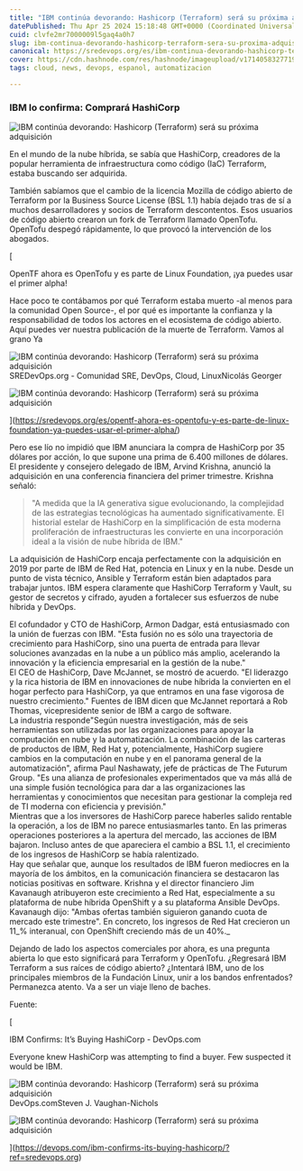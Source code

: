 ```yaml
---
title: "IBM continúa devorando: Hashicorp (Terraform) será su próxima adquisición"
datePublished: Thu Apr 25 2024 15:18:48 GMT+0000 (Coordinated Universal Time)
cuid: clvfe2mr7000009l5gaq4a0h7
slug: ibm-continua-devorando-hashicorp-terraform-sera-su-proxima-adquisicion
canonical: https://sredevops.org/es/ibm-continua-devorando-hashicorp-terraform-sera-su-proxima-adquisicion/
cover: https://cdn.hashnode.com/res/hashnode/imageupload/v1714058327719/059dd9d1-ee3d-4f85-b4fd-abd6bc33268c.webp
tags: cloud, news, devops, espanol, automatizacion

---
```


### IBM lo confirma: Comprará HashiCorp

![IBM continúa devorando: Hashicorp (Terraform) será su próxima adquisición](https://cdn.hashnode.com/res/hashnode/imageupload/v1714058323904/2a38ab13-655b-4ba2-9725-f744d7ce12f7.webp)

En el mundo de la nube híbrida, se sabía que HashiCorp, creadores de la popular herramienta de infraestructura como código (IaC) Terraform, estaba buscando ser adquirida.

También sabíamos que el cambio de la licencia Mozilla de código abierto de Terraform por la Business Source License (BSL 1.1) había dejado tras de sí a muchos desarrolladores y socios de Terraform descontentos. Esos usuarios de código abierto crearon un fork de Terraform llamado OpenTofu. OpenTofu despegó rápidamente, lo que provocó la intervención de los abogados.

[

OpenTF ahora es OpenTofu y es parte de Linux Foundation, ¡ya puedes usar el primer alpha!

Hace poco te contábamos por qué Terraform estaba muerto -al menos para la comunidad Open Source-, el por qué es importante la confianza y la responsabilidad de todos los actores en el ecosistema de código abierto. Aquí puedes ver nuestra publicación de la muerte de Terraform. Vamos al grano Ya

![IBM continúa devorando: Hashicorp (Terraform) será su próxima adquisición](https://cdn.hashnode.com/res/hashnode/imageupload/v1714058325457/467c4924-3f3c-43de-b713-b6183991a2fe.png)SREDevOps.org - Comunidad SRE, DevOps, Cloud, LinuxNicolás Georger

![IBM continúa devorando: Hashicorp (Terraform) será su próxima adquisición](https://cdn.hashnode.com/res/hashnode/imageupload/v1714058326423/12a19a81-49a2-43bc-8f99-b6440d8f497c.png)

](https://sredevops.org/es/opentf-ahora-es-opentofu-y-es-parte-de-linux-foundation-ya-puedes-usar-el-primer-alpha/)

  
Pero ese lío no impidió que IBM anunciara la compra de HashiCorp por 35 dólares por acción, lo que supone una prima de 6.400 millones de dólares.  
El presidente y consejero delegado de IBM, Arvind Krishna, anunció la adquisición en una conferencia financiera del primer trimestre. Krishna señaló:

> "A medida que la IA generativa sigue evolucionando, la complejidad de las estrategias tecnológicas ha aumentado significativamente. El historial estelar de HashiCorp en la simplificación de esta moderna proliferación de infraestructuras les convierte en una incorporación ideal a la visión de nube híbrida de IBM."

La adquisición de HashiCorp encaja perfectamente con la adquisición en 2019 por parte de IBM de Red Hat, potencia en Linux y en la nube. Desde un punto de vista técnico, Ansible y Terraform están bien adaptados para trabajar juntos. IBM espera claramente que HashiCorp Terraform y Vault, su gestor de secretos y cifrado, ayuden a fortalecer sus esfuerzos de nube híbrida y DevOps.

El cofundador y CTO de HashiCorp, Armon Dadgar, está entusiasmado con la unión de fuerzas con IBM. "Esta fusión no es sólo una trayectoria de crecimiento para HashiCorp, sino una puerta de entrada para llevar soluciones avanzadas en la nube a un público más amplio, acelerando la innovación y la eficiencia empresarial en la gestión de la nube."  
El CEO de HashiCorp, Dave McJannet, se mostró de acuerdo. "El liderazgo y la rica historia de IBM en innovaciones de nube híbrida la convierten en el hogar perfecto para HashiCorp, ya que entramos en una fase vigorosa de nuestro crecimiento." Fuentes de IBM dicen que McJannet reportará a Rob Thomas, vicepresidente senior de IBM a cargo de software.  
La industria responde"Según nuestra investigación, más de seis herramientas son utilizadas por las organizaciones para apoyar la computación en nube y la automatización. La combinación de las carteras de productos de IBM, Red Hat y, potencialmente, HashiCorp sugiere cambios en la computación en nube y en el panorama general de la automatización", afirma Paul Nashawaty, jefe de prácticas de The Futurum Group. "Es una alianza de profesionales experimentados que va más allá de una simple fusión tecnológica para dar a las organizaciones las herramientas y conocimientos que necesitan para gestionar la compleja red de TI moderna con eficiencia y previsión."  
Mientras que a los inversores de HashiCorp parece haberles salido rentable la operación, a los de IBM no parece entusiasmarles tanto. En las primeras operaciones posteriores a la apertura del mercado, las acciones de IBM bajaron. Incluso antes de que apareciera el cambio a BSL 1.1, el crecimiento de los ingresos de HashiCorp se había ralentizado.  
Hay que señalar que, aunque los resultados de IBM fueron mediocres en la mayoría de los ámbitos, en la comunicación financiera se destacaron las noticias positivas en software. Krishna y el director financiero Jim Kavanaugh atribuyeron este crecimiento a Red Hat, especialmente a su plataforma de nube híbrida OpenShift y a su plataforma Ansible DevOps. Kavanaugh dijo: "Ambas ofertas también siguieron ganando cuota de mercado este trimestre". En concreto, los ingresos de Red Hat crecieron un 11_% interanual, con OpenShift creciendo más de un 40%._

Dejando de lado los aspectos comerciales por ahora, es una pregunta abierta lo que esto significará para Terraform y OpenTofu. ¿Regresará IBM Terraform a sus raíces de código abierto? ¿Intentará IBM, uno de los principales miembros de la Fundación Linux, unir a los bandos enfrentados? Permanezca atento. Va a ser un viaje lleno de baches.

Fuente:

[

IBM Confirms: It’s Buying HashiCorp - DevOps.com

Everyone knew HashiCorp was attempting to find a buyer. Few suspected it would be IBM.

![IBM continúa devorando: Hashicorp (Terraform) será su próxima adquisición](https://cdn.hashnode.com/res/hashnode/imageupload/v1714058326736/3bc2fbd5-a288-405e-8a37-1029141e00c8.png)DevOps.comSteven J. Vaughan-Nichols

![IBM continúa devorando: Hashicorp (Terraform) será su próxima adquisición](https://cdn.hashnode.com/res/hashnode/imageupload/v1714058326873/1f8cef56-1913-4297-8c82-933e5c9a9ae8.jpeg)

](https://devops.com/ibm-confirms-its-buying-hashicorp/?ref=sredevops.org)
